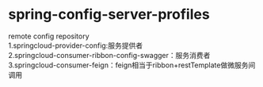 # spring-config-server-profiles
remote config repository  
1.springcloud-provider-config:服务提供者  
2.springcloud-consumer-ribbon-config-swagger：服务消费者  
3.springcloud-consumer-feign：feign相当于ribbon+restTemplate做微服务间调用
